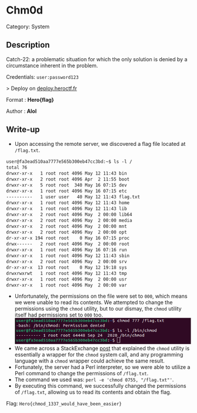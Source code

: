 # Chm0d
Category: System

## Description
Catch-22: a problematic situation for which the only solution is denied by a circumstance inherent in the problem.

Credentials: `user:password123`

\> Deploy on [deploy.heroctf.fr](https://deploy.heroctf.fr/)

Format : **Hero{flag}**

Author : **Alol**

## Write-up
- Upon accessing the remote server, we discovered a flag file located at `/flag.txt`.
```
user@fa3ead510aa7777e565b300eb47cc3bd:~$ ls -l /
total 76
drwxr-xr-x   1 root root 4096 May 12 11:43 bin
drwxr-xr-x   2 root root 4096 Apr  2 11:55 boot
drwxr-xr-x   5 root root  340 May 16 07:15 dev
drwxr-xr-x   1 root root 4096 May 16 07:15 etc
----------   1 user user   40 May 12 11:43 flag.txt
drwxr-xr-x   1 root root 4096 May 12 11:43 home
drwxr-xr-x   1 root root 4096 May 12 11:43 lib
drwxr-xr-x   2 root root 4096 May  2 00:00 lib64
drwxr-xr-x   2 root root 4096 May  2 00:00 media
drwxr-xr-x   2 root root 4096 May  2 00:00 mnt
drwxr-xr-x   2 root root 4096 May  2 00:00 opt
dr-xr-xr-x 194 root root    0 May 16 07:15 proc
drwx------   2 root root 4096 May  2 00:00 root
drwxr-xr-x   1 root root 4096 May 16 07:16 run
drwxr-xr-x   1 root root 4096 May 12 11:43 sbin
drwxr-xr-x   2 root root 4096 May  2 00:00 srv
dr-xr-xr-x  13 root root    0 May 12 19:18 sys
drwxrwxrwt   1 root root 4096 May 12 11:43 tmp
drwxr-xr-x   1 root root 4096 May  2 00:00 usr
drwxr-xr-x   1 root root 4096 May  2 00:00 var
```
- Unfortunately, the permissions on the file were set to `000`, which means we were unable to read its contents. We attempted to change the permissions using the `chmod` utility, but to our dismay, the `chmod` utility itself had permissions set to `000` too.
![](solution/image.png)
- We came across a StackExchange [post](https://unix.stackexchange.com/a/83864) that explained the `chmod` utility is essentially a wrapper for the `chmod` system call, and any programming language with a `chmod` wrapper could achieve the same result.
- Fortunately, the server had a Perl interpreter, so we were able to utilize a Perl command to change the permissions of `/flag.txt`.
- The command we used was: `perl -e 'chmod 0755, "/flag.txt"'`.
- By executing this command, we successfully changed the permissions of `/flag.txt`, allowing us to read its contents and obtain the flag.

Flag: `Hero{chmod_1337_would_have_been_easier}`
